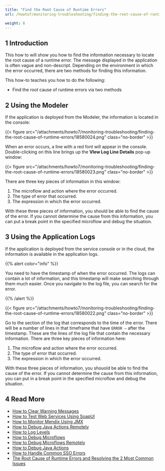```yaml
---
title: "Find the Root Cause of Runtime Errors"
url: /howto7/monitoring-troubleshooting/finding-the-root-cause-of-runtime-errors/

weight: 8
---
```


## 1 Introduction

This how to will show you how to find the information necessary to locate the root cause of a runtime error. The message displayed in the application is often vague and non-descript. Depending on the environment in which the error occurred, there are two methods for finding this information.

This how-to teaches you how to do the following:

* Find the root cause of runtime errors via two methods

## 2 Using the Modeler

If the application is deployed from the Modeler, the information is located in the console:

{{< figure src="/attachments/howto7/monitoring-troubleshooting/finding-the-root-cause-of-runtime-errors/18580024.png" class="no-border" >}}

When an error occurs, a line with a red font will appear in the console.  Double-clicking on this line brings up the **VIew Log Line Details** pop-up window:

{{< figure src="/attachments/howto7/monitoring-troubleshooting/finding-the-root-cause-of-runtime-errors/18580023.png" class="no-border" >}}

There are three key pieces of information in this window:

1. The microflow and action where the error occurred.
2. The type of error that occurred.
3. The expression in which the error occurred.

With these three pieces of information, you should be able to find the cause of the error. If you cannot determine the cause from this information, you can put a break point in the specified microflow and debug the situation.

## 3 Using the Application Logs

If the application is deployed from the service console or in the cloud, the information is available in the application logs. 

{{% alert color="info" %}}

You need to have the timestamp of when the error occurred. The logs can contain a lot of information, and this timestamp will make searching through them much easier. Once you navigate to the log file, you can search for the error.

{{% /alert %}}

{{< figure src="/attachments/howto7/monitoring-troubleshooting/finding-the-root-cause-of-runtime-errors/18580022.png" class="no-border" >}}

Go to the section of the log that corresponds to the time of the error. There will be a number of lines in that timeframe that have `ERROR –` after the timestamp. These are the lines of the log file that contain the necessary information. There are three key pieces of information here:

1. The microflow and action where the error occurred.
2. The type of error that occurred.
3. The expression in which the error occurred.

With these three pieces of information, you shouold be able to find the cause of the error. If you cannot determine the cause from this information, you can put in a break point in the specified microflow and debug the situation.

## 4 Read More

* [How to Clear Warning Messages](/howto7/monitoring-troubleshooting/clear-warning-messages/)
* [How to Test Web Services Using SoapUI](/howto7/testing/testing-web-services-using-soapui/)
* [How to Monitor Mendix Using JMX](/howto7/monitoring-troubleshooting/monitoring-mendix-using-jmx/)
* [How to Debug Java Actions Remotely](/howto7/monitoring-troubleshooting/debug-java-actions-remotely/)
* [How to Log Levels](/howto7/monitoring-troubleshooting/log-levels/)
* [How to Debug Microflows](/howto7/monitoring-troubleshooting/debug-microflows/)
* [How to Debug Microflows Remotely](/howto7/monitoring-troubleshooting/debug-microflows-remotely/)
* [How to Debug Java Actions](/howto7/monitoring-troubleshooting/debug-java-actions/)
* [How to Handle Common SSO Errors](/howto7/monitoring-troubleshooting/handle-common-mendix-sso-errors/)
* [The Root Cause of Runtime Errors and Resolving the 2 Most Common Issues](https://www.mendix.com/blog/the-root-cause-of-runtime-errors-and-resolving-the-2-most-common-issues/)
